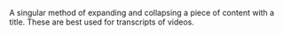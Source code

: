 A singular method of expanding and collapsing a piece of content with a title. These are best used for transcripts of videos.